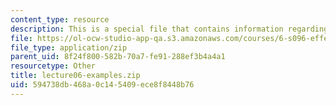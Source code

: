 ```yaml
---
content_type: resource
description: This is a special file that contains information regarding lecture 6.
file: https://ol-ocw-studio-app-qa.s3.amazonaws.com/courses/6-s096-effective-programming-in-c-and-c-january-iap-2014/594738db468a0c145409ece8f8448b76_lecture06-examples.zip
file_type: application/zip
parent_uid: 8f24f800-582b-70a7-fe91-288ef3b4a4a1
resourcetype: Other
title: lecture06-examples.zip
uid: 594738db-468a-0c14-5409-ece8f8448b76
---
```


